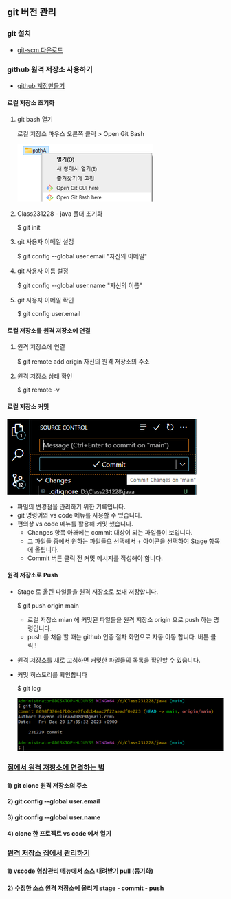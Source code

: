 ## git 버전 관리 

### git 설치
* [git-scm 다운로드](https://git-scm.com/)

### github 원격 저장소 사용하기

* [github 계정만들기](https://github.com/)


#### 로컬 저장소 초기화

1. git bash 열기

    로컬 저장소 마우스 오른쪽 클릭 > Open Git Bash 

    ![Alt text](image-2.png)

1. Class231228 - java 폴더 초기화

    $ git init

1. git 사용자 이메일 설정

    $ git config --global user.email "자신의 이메일"

1. git 사용자 이름 설정

    $ git config --global user.name "자신의 이름"

1. git 사용자 이메일 확인

    $ git config user.email

#### 로컬 저장소를 원격 저장소에 연결

1. 원격 저장소에 연결

    $ git remote add origin 자신의 원격 저장소의 주소

1. 원격 저장소 상태 확인

    $ git remote -v

#### 로컬 저장소 커밋
![Alt text](image.png)
* 파일의 변경점을 관리하기 위한 기록입니다.
* git 명령어와 vs code 메뉴를 사용할 수 있습니다.
* 편의상 vs code 메뉴를 활용해 커밋 했습니다.
    - Changes 항목 아래에는 commit 대상이 되는 파일들이 보입니다.
    - 그 파일들 중에서 원하는 파일들으 선택해서 + 아이콘을 선택하여
    Stage 항목에 올립니다.
    - Commit 버튼 클릭 전 커밋 메시지를 작성해야 합니다.



#### 원격 저장소로 Push
* Stage 로 올린 파일들을 원격 저장소로 보내 저장합니다.

    $ git push origin main

    - 로컬 저장소 mian 에 커밋된 파일들을 원격 저장소 origin 으로 push 하는 명령입니다.
    - push 를 처음 할 때는 github 인증 절차 화면으로 자동 이동 합니다. 버튼 클릭!!


* 원격 저장소를 새로 고침하면 커밋한 파일들의 목록을 확인할 수 있습니다.

* 커밋 히스토리를 확인합니다

    $ git log
    
    ![Alt text](image-3.png)



### <u>집에서 원격 저장소에 연결하는 법</u>
#### 1) git clone 원격 저장소의 주소
#### 2) git config --global user.email
#### 3) git config --global user.name
#### 4) clone 한 프로젝트 vs code 에서 열기

### <u>원격 저장소 집에서 관리하기</u>
#### 1) vscode 형상관리 메뉴에서 소스 내려받기 pull (동기화)
#### 2) 수정한 소스 원격 저장소에 올리기 stage - commit - push 




